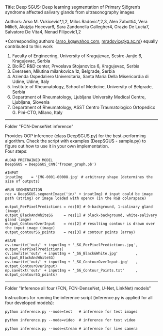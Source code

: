 Title: Deep SGUS: Deep learning segmentation of Primary Sjögren’s syndrome affected salivary glands from ultrasonography images

Authors: Arso M. Vukicevic*,1,2, Milos Radovic*,2,3, Alen Zabotti4, Vera Milic5, Alojzija Hocevar6, Sara Zandonella Callegher4, Orazio De Lucia7, Salvatore De Vita4, Nenad Filipovic1,2

*Corresponding authors {arso_kg@yahoo.com, mradovic@kg.ac.rs} equally contributed to this work

1. Faculty of Engineering, University of Kragujevac, Sestre Janjic 6, Kragujevac, Serbia
2. BioIRC R&D center, Prvoslava Stojanovica 6, Kragujevac, Serbia
3. Everseen, Milutina milankovica 1z, Belgrade, Serbia
4. Azienda Ospedaliero Universitaria, Santa Maria Della Misericordia di Udine, Udine, Italy
5. Institute of Rheumatology, School of Medicine, University of Belgrade, Serbia
6. Department of Rheumatology, Ljubljana University Medical Centre, Ljubljana, Slovenia
7. Department of Rheumatology, ASST Centro Traumatologico Ortopedico G. Pini-CTO, Milano, Italy

----------------------------------------------------------------------------------------------

Folder "FCN-DenseNet inference"

  Provides OOP inference (class DeepSGUS.py) for the best-performing algorithm.
  Check the script with examples (DeepSGUS - sample.py) to figure out how to use it in your own implementation.  
  Four steps: 
  
	#LOAD PRETRAINED MODEL
	DeepSGUS = DeepSGUS_CNN('frozen_graph.pb')

	#INPUT
	inputImg    = 'IMG-0001-00008.jpg' # arbitrary shape (determines the size of outputs)

	#RUN SEGMENTATION
	rez = DeepSGUS.segmentImage('in/' + inputImg) # input could be image path (string) or image loaded with opencv (in the RGB colorspace)
	
	output_PerPixelPredictions = rez[0] # 0-background, 1-salivary gland (image)
	output_BlackAndWhiteSG     = rez[1] # black-background, white-salivary gland (imge)
	output_ContourOverInput    = rez[2] # resulting contour is drawn over the input image (image)
	output_contourSG_points    = rez[3] # contour points (array)

	#SAVE
	cv.imwrite('out/' + inputImg + '_SG_PerPixelPredictions.jpg', output_PerPixelPredictions) 
	cv.imwrite('out/' + inputImg + '_SG_Black&White.jpg'        , output_BlackAndWhiteSG) 
	cv.imwrite('out/' + inputImg + '_SG_ContourOverInput.jpg'   , output_ContourOverInput) 
	np.savetxt('out/' + inputImg + '_SG_Contour_Points.txt'     , output_contourSG_points) 
----------------------------------------------------------------------------------------------

Folder "Inference all four (FCN, FCN-DenseNet, U-Net, LinkNet) models" 

Instructions for running the inference script (inference.py is applied for all four developed models):

	python inference.py --mode=test   # inference for test images
	
	python inference.py --mode=video  # inference for test video
	
	python inference.py --mode=stream # inference for live camera
